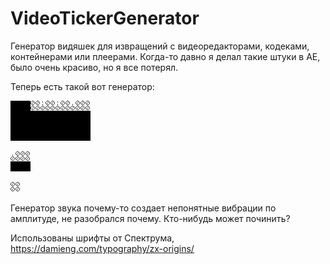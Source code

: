 # VideoTickerGenerator

Генератор видяшек для извращений с видеоредакторами, кодеками, контейнерами или плеерами. Когда-то давно я делал такие штуки в AE, было очень красиво, но я все потерял.

Теперь есть такой вот генератор:

![Пример](./gray-optimized.gif)

![Пример](./gray-32-optimized.gif)

![Пример](./gray-16-optimized.gif)

Генератор звука почему-то создает непонятные вибрации по амплитуде, не разобрался почему. Кто-нибудь может починить?

Использованы шрифты от Спектрума, https://damieng.com/typography/zx-origins/
